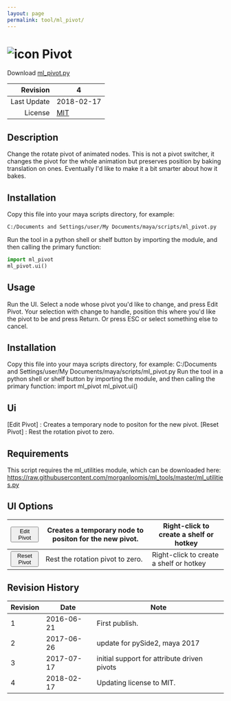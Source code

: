 ```yaml
---
layout: page
permalink: tool/ml_pivot/
---
```


# ![icon](https://raw.githubusercontent.com/morganloomis/ml_tools/master/icons//ml_pivot.png) Pivot
Download [ml_pivot.py](https://raw.githubusercontent.com/morganloomis/ml_tools/master/ml_pivot.py)

| Revision | 4 |
|---:|---|
| Last Update | 2018-02-17 |
| License | [MIT](https://opensource.org/licenses/MIT) |

## Description

 Change the rotate pivot of animated nodes. This is not a pivot switcher, it changes the pivot for the whole animation but preserves position by baking translation on ones. Eventually I'd like to make it a bit smarter about how it bakes. 

## Installation

Copy this file into your maya scripts directory, for example:

`C:/Documents and Settings/user/My Documents/maya/scripts/ml_pivot.py`

Run the tool in a python shell or shelf button by importing the module, 
and then calling the primary function:

```python
import ml_pivot
ml_pivot.ui()
```

## Usage

 Run the UI. Select a node whose pivot you'd like to change, and press Edit Pivot. Your selection with change to handle, position this where you'd like the pivot to be and press Return. Or press ESC or select something else to cancel. 

## Installation

 Copy this file into your maya scripts directory, for example: C:/Documents and Settings/user/My Documents/maya/scripts/ml_pivot.py Run the tool in a python shell or shelf button by importing the module, and then calling the primary function: import ml_pivot ml_pivot.ui() 

## Ui

 [Edit Pivot] : Creates a temporary node to positon for the new pivot. [Reset Pivot] : Rest the rotation pivot to zero. 

## Requirements

 This script requires the ml_utilities module, which can be downloaded here: https://raw.githubusercontent.com/morganloomis/ml_tools/master/ml_utilities.py 

## UI Options


|<button type="button">Edit Pivot</button>|Creates a temporary node to positon for the new pivot.|Right-click to create a shelf or hotkey|
|---|---|---|
|<button type="button">Reset Pivot</button>|Rest the rotation pivot to zero.|Right-click to create a shelf or hotkey|

## Revision History

| Revision | Date | Note|
|---|---|---|
|1|2016-06-21|First publish.|
|2|2017-06-26|update for pySide2, maya 2017|
|3|2017-07-17|initial support for attribute driven pivots|
|4|2018-02-17|Updating license to MIT.|
